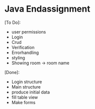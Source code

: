 # Java Endassignment

[To Do]:
- user permissions
- Login
- Crud
- Verification
- Errorhandling
- styling
- Showing room -> room name

[Done]:
- Login structure
- Main structure
- produce initial data
- fill table view
- Make forms



